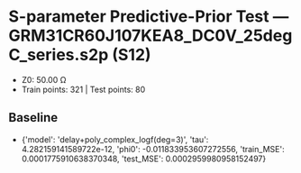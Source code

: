 # S-parameter Predictive-Prior Test — GRM31CR60J107KEA8_DC0V_25degC_series.s2p (S12)
- Z0: 50.00 Ω
- Train points: 321  |  Test points: 80

## Baseline
- {'model': 'delay+poly_complex_logf(deg=3)', 'tau': 4.282159141589722e-12, 'phi0': -0.011833953607272556, 'train_MSE': 0.0001775910638370348, 'test_MSE': 0.0002959980958152497}